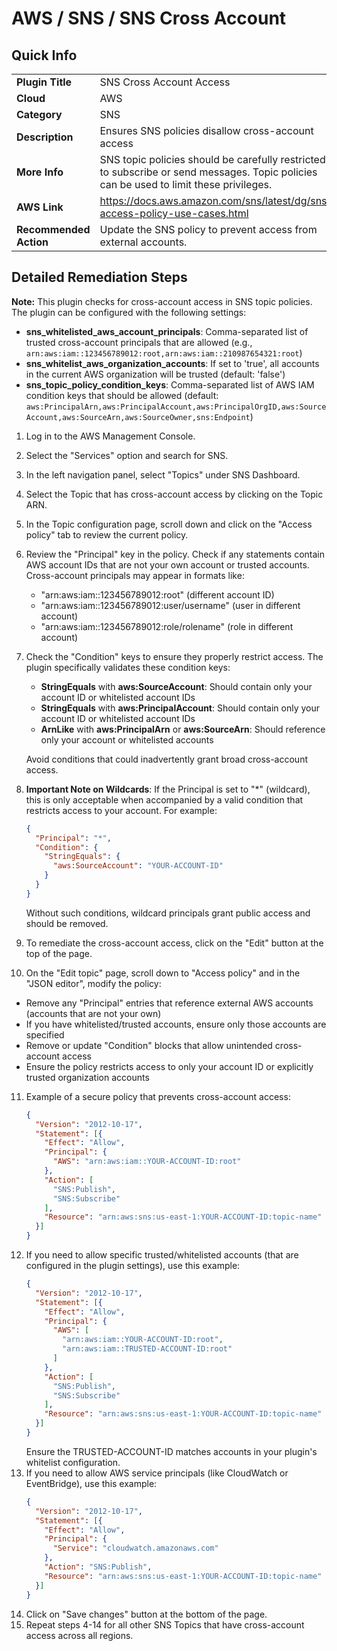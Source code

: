 # AWS / SNS / SNS Cross Account

## Quick Info

| | |
|-|-|
| **Plugin Title** | SNS Cross Account Access |
| **Cloud** | AWS |
| **Category** | SNS |
| **Description** | Ensures SNS policies disallow cross-account access |
| **More Info** | SNS topic policies should be carefully restricted to subscribe or send messages. Topic policies can be used to limit these privileges. |
| **AWS Link** | https://docs.aws.amazon.com/sns/latest/dg/sns-access-policy-use-cases.html |
| **Recommended Action** | Update the SNS policy to prevent access from external accounts. |

## Detailed Remediation Steps
**Note:** This plugin checks for cross-account access in SNS topic policies. The plugin can be configured with the following settings:
- **sns_whitelisted_aws_account_principals**: Comma-separated list of trusted cross-account principals that are allowed (e.g., `arn:aws:iam::123456789012:root,arn:aws:iam::210987654321:root`)
- **sns_whitelist_aws_organization_accounts**: If set to 'true', all accounts in the current AWS organization will be trusted (default: 'false')
- **sns_topic_policy_condition_keys**: Comma-separated list of AWS IAM condition keys that should be allowed (default: `aws:PrincipalArn,aws:PrincipalAccount,aws:PrincipalOrgID,aws:SourceAccount,aws:SourceArn,aws:SourceOwner,sns:Endpoint`)

1. Log in to the AWS Management Console.
2. Select the "Services" option and search for SNS.
3. In the left navigation panel, select "Topics" under SNS Dashboard.
4. Select the Topic that has cross-account access by clicking on the Topic ARN.
5. In the Topic configuration page, scroll down and click on the "Access policy" tab to review the current policy.
6. Review the "Principal" key in the policy. Check if any statements contain AWS account IDs that are not your own account or trusted accounts. Cross-account principals may appear in formats like:
   - "arn:aws:iam::123456789012:root" (different account ID)
   - "arn:aws:iam::123456789012:user/username" (user in different account)
   - "arn:aws:iam::123456789012:role/rolename" (role in different account)
7. Check the "Condition" keys to ensure they properly restrict access. The plugin specifically validates these condition keys:
   - **StringEquals** with **aws:SourceAccount**: Should contain only your account ID or whitelisted account IDs
   - **StringEquals** with **aws:PrincipalAccount**: Should contain only your account ID or whitelisted account IDs
   - **ArnLike** with **aws:PrincipalArn** or **aws:SourceArn**: Should reference only your account or whitelisted accounts
   
   Avoid conditions that could inadvertently grant broad cross-account access.
8. **Important Note on Wildcards**: If the Principal is set to "*" (wildcard), this is only acceptable when accompanied by a valid condition that restricts access to your account. For example:
   ```json
   {
     "Principal": "*",
     "Condition": {
       "StringEquals": {
         "aws:SourceAccount": "YOUR-ACCOUNT-ID"
       }
     }
   }
   ```
   Without such conditions, wildcard principals grant public access and should be removed.
9. To remediate the cross-account access, click on the "Edit" button at the top of the page.
10. On the "Edit topic" page, scroll down to "Access policy" and in the "JSON editor", modify the policy:
   - Remove any "Principal" entries that reference external AWS accounts (accounts that are not your own)
   - If you have whitelisted/trusted accounts, ensure only those accounts are specified
   - Remove or update "Condition" blocks that allow unintended cross-account access
   - Ensure the policy restricts access to only your account ID or explicitly trusted organization accounts
11. Example of a secure policy that prevents cross-account access:
    ```json
    {
      "Version": "2012-10-17",
      "Statement": [{
        "Effect": "Allow",
        "Principal": {
          "AWS": "arn:aws:iam::YOUR-ACCOUNT-ID:root"
        },
        "Action": [
          "SNS:Publish",
          "SNS:Subscribe"
        ],
        "Resource": "arn:aws:sns:us-east-1:YOUR-ACCOUNT-ID:topic-name"
      }]
    }
    ```
12. If you need to allow specific trusted/whitelisted accounts (that are configured in the plugin settings), use this example:
    ```json
    {
      "Version": "2012-10-17",
      "Statement": [{
        "Effect": "Allow",
        "Principal": {
          "AWS": [
            "arn:aws:iam::YOUR-ACCOUNT-ID:root",
            "arn:aws:iam::TRUSTED-ACCOUNT-ID:root"
          ]
        },
        "Action": [
          "SNS:Publish",
          "SNS:Subscribe"
        ],
        "Resource": "arn:aws:sns:us-east-1:YOUR-ACCOUNT-ID:topic-name"
      }]
    }
    ```
    Ensure the TRUSTED-ACCOUNT-ID matches accounts in your plugin's whitelist configuration.
13. If you need to allow AWS service principals (like CloudWatch or EventBridge), use this example:
    ```json
    {
      "Version": "2012-10-17",
      "Statement": [{
        "Effect": "Allow",
        "Principal": {
          "Service": "cloudwatch.amazonaws.com"
        },
        "Action": "SNS:Publish",
        "Resource": "arn:aws:sns:us-east-1:YOUR-ACCOUNT-ID:topic-name"
      }]
    }
    ```
14. Click on "Save changes" button at the bottom of the page.
15. Repeat steps 4-14 for all other SNS Topics that have cross-account access across all regions.




